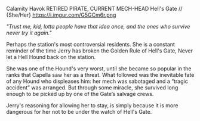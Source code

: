 Calamity Havok
RETIRED PIRATE, CURRENT MECH-HEAD
Hell's Gate //
{She/Her}
https://i.imgur.com/G5GCm6r.png

*"Trust me, kid, lotta people have that idea once, and the ones who survive never try it again."*

Perhaps the station's most controversial residents. She is a constant reminder of the time Jerry has broken the Golden Rule of Hell's Gate, Never let a Hell Hound back on the station.


She was one of the Hound's very worst, until she became so popular in the ranks that Capella saw her as a threat. What followed was the inevitable fate of any Hound who displeases him: her mech was sabotaged and a “tragic accident” was arranged. But through some miracle, she survived long enough to be picked up by one of the Gate’s salvage crews.


Jerry's reasoning for allowing her to stay, is simply because it is more dangerous for her not to be under the watch of Hell's Gate.
